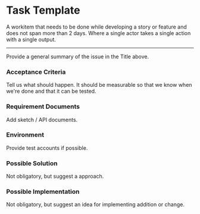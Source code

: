 # Task Template

A workitem that needs to be done while developing a story or feature and does not span more than 2 days.
Where a single actor takes a single action with a single output.

----

Provide a general summary of the issue in the Title above.

### Acceptance Criteria

Tell us what should happen. It should be measurable so that we know when we're done and that it can be tested.

### Requirement Documents 

Add sketch / API documents. 

### Environment 

Provide test accounts if possible. 

### Possible Solution

Not obligatory, but suggest a approach.

### Possible Implementation

Not obligatory, but suggest an idea for implementing addition or change.
